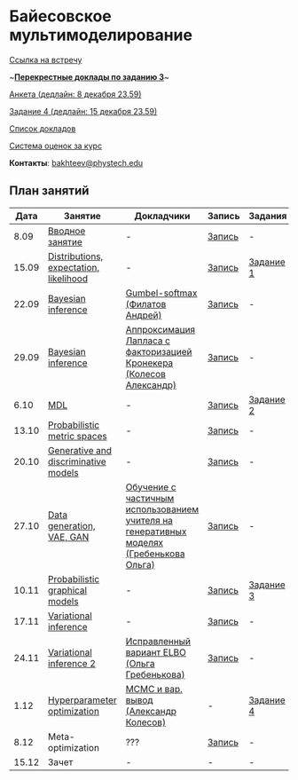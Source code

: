 # Байесовское мультимоделирование

[Ссылка на встречу](http://m1p.org/go_zoom2)


~**[Перекрестные доклады по заданию 3](cross_talks/task3.md)**~

[Анкета (дедлайн: 8 декабря 23.59)](https://forms.gle/8UARwbv6iJdFZiRt7)

[Задание 4 (дедлайн: 15 декабря 23.59)](task4/)

[Список докладов](talks.md)

[Система оценок за курс](eval.md)

**Контакты**: bakhteev@phystech.edu

## План занятий
|Дата|Занятие|Докладчики|Запись| Задания |
| --- | --- | --- | --- | --- |
| 8.09 |   [Вводное занятие](slides/slides_0_intro.pdf)      | -  | [Запись](https://www.youtube.com/watch?v=O3hrivelSC4) | - |
| 15.09 |   [Distributions, expectation, likelihood](slides/slides_1_distributions.pdf)      | - | [Запись](https://www.youtube.com/watch?v=29hXwr3d_sU)  | [Задание 1](task1) |
| 22.09 |   [Bayesian inference](slides/slides_2_inference.pdf)       | [Gumbel-softmax (Филатов Андрей)](student_talks/Gumbel_distribution.pdf)  |  [Запись](https://www.youtube.com/watch?v=KI0nBqBViy0) | - |
| 29.09 |   [Bayesian inference](slides/slides_2_inference.pdf)        | [Аппроксимация Лапласа с факторизацией Кронекера (Колесов Александр)](student_talks/Laplace_Kronecker.pdf) |  [Запись](https://www.youtube.com/watch?v=5vC1RoTMToM&t=1s) | - |
| 6.10 |  [MDL](slides/slides_3_mdl.pdf)     | - |  [Запись](https://www.youtube.com/watch?v=KxnE0z7UkaU) | [Задание 2](https://github.com/Intelligent-Systems-Phystech/BMM-21/tree/master/task2) |
| 13.10 |   [Probabilistic metric spaces](slides/slides_4_prob.pdf)     | - | [Запись](https://www.youtube.com/watch?v=Ho5BKkbY14A) | - |
| 20.10 |   [Generative and discriminative models](slides/slides_5_gendisc.pdf)      | - |  [Запись](https://www.youtube.com/watch?v=WODEjWQoTHY) | - |
| 27.10 |   [Data generation, VAE, GAN](slides/slides_6_generative.pdf)      | [Обучение с частичным использованием учителя на генеративных моделях (Гребенькова Ольга)](https://github.com/Intelligent-Systems-Phystech/BMM-21/blob/master/student_talks/Grebenkova_GAN_semi_supervised.pdf) |  [Запись](https://www.youtube.com/watch?v=2sMNoxa0_lA) | - |
| 10.11 |   [Probabilistic graphical models](slides/slides_7_graph.pdf)       | - |  [Запись](https://youtu.be/2kUPPgxHr1A) |  [Задание 3](task3) |
| 17.11 |   [Variational inference](slides/slides_8_var1.pdf)       | - |  [Запись](https://youtu.be/gUDAHudPT_Y) | - |
| 24.11 |   [Variational inference 2](slides/slides_9_var2.pdf)      | [Исправленный вариант ELBO (Ольга Гребенькова)](https://github.com/Intelligent-Systems-Phystech/BMM-21/blob/master/student_talks/GrebenkovaFixedELBO.pdf) |  [Запись](https://www.youtube.com/watch?v=wkrH-7ot3Qk&t=1s) | - |
| 1.12 |   [Hyperparameter optimization](slides/slides_10_hyper.pdf)     | [MCMC и вар. вывод (Александр Колесов)](student_talks/Kolesov_mcmc.pdf) |  - | [Задание 4](task4) |
| 8.12 |   Meta-optimization     | ??? |  [Запись](https://www.youtube.com/watch?v=ExwrM6IAWHQ&t=1742s) |  - |
| 15.12 |   Зачет     | - |  - | - |


